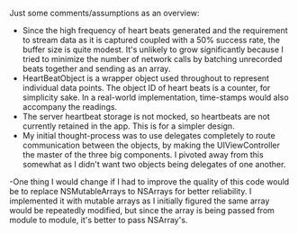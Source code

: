 Just some comments/assumptions as an overview:
- Since the high frequency of heart beats generated and the requirement to stream data as it is captured coupled with a 50% success rate, the buffer size is quite modest. It's unlikely to grow significantly because I tried to minimize the number of network calls by batching unrecorded beats together and sending as an array.
- HeartBeatObject is a wrapper object used throughout to represent individual data points. The object ID of heart beats is a counter, for simplicity sake. In a real-world implementation, time-stamps would also accompany the readings. 
- The server heartbeat storage is not mocked, so heartbeats are not currently retained in the app. This is for a simpler design.
- My initial thought-process was to use delegates completely to route communication between the objects, by making the UIViewController the master of the three big components. I pivoted away from this somewhat as I didn't want two objects being delegates of one another.

-One thing I would change if I had to improve the quality of this code would be to replace NSMutableArrays to NSArrays for better reliability. I implemented it with mutable arrays as I initially figured the same array would be repeatedly modified, but since the array is being passed from module to module, it's better to pass NSArray's.
